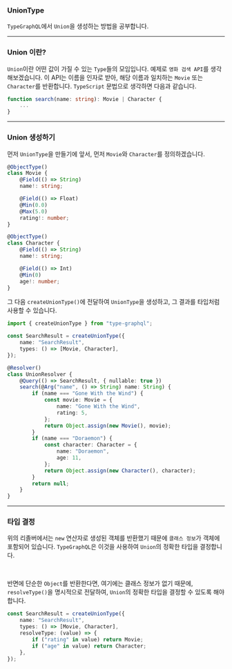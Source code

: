 ### UnionType

`TypeGraphQL`에서 `Union`을 생성하는 방법을 공부합니다.

---

### Union 이란?

`Union`이란 어떤 값이 가질 수 있는 `Type`들의 모임입니다. 예제로 `영화 검색 API`를 생각해보겠습니다. 이 API는 이름을 인자로 받아, 해당 이름과 일치하는 `Movie` 또는 `Character`를 반환합니다. `TypeScript` 문법으로 생각하면 다음과 같습니다.

```ts
function search(name: string): Movie | Character {
    ...
}
```

---

### Union 생성하기

먼저 `UnionType`을 만들기에 앞서, 먼저 `Movie`와 `Character`를 정의하겠습니다.

```ts
@ObjectType()
class Movie {
    @Field(() => String)
    name!: string;

    @Field(() => Float)
    @Min(0.0)
    @Max(5.0)
    rating!: number;
}

@ObjectType()
class Character {
    @Field(() => String)
    name!: string;

    @Field(() => Int)
    @Min(0)
    age!: number;
}
```

그 다음 `createUnionType()`에 전달하여 `UnionType`을 생성하고, 그 결과를 타입처럼 사용할 수 있습니다.

```ts
import { createUnionType } from "type-graphql";

const SearchResult = createUnionType({
    name: "SearchResult",
    types: () => [Movie, Character],
});
```

```ts
@Resolver()
class UnionResolver {
    @Query(() => SearchResult, { nullable: true })
    search(@Arg("name", () => String) name: String) {
        if (name === "Gone With the Wind") {
            const movie: Movie = {
                name: "Gone With the Wind",
                rating: 5,
            };
            return Object.assign(new Movie(), movie);
        }
        if (name === "Doraemon") {
            const character: Character = {
                name: "Doraemon",
                age: 11,
            };
            return Object.assign(new Character(), character);
        }
        return null;
    }
}
```

---

### 타입 결정

위의 리졸버에서는 `new` 연산자로 생성된 객체를 반환했기 때문에 `클래스 정보`가 객체에 포함되어 있습니다. `TypeGraphQL`은 이것을 사용하여 `Union`의 정확한 타입을 결정합니다.

<br/>

반면에 단순한 `Object`를 반환한다면, 여기에는 클래스 정보가 없기 때문에, `resolveType()`을 명시적으로 전달하여, `Union`의 정확한 타입을 결정할 수 있도록 해야 합니다.

```ts
const SearchResult = createUnionType({
    name: "SearchResult",
    types: () => [Movie, Character],
    resolveType: (value) => {
        if ("rating" in value) return Movie;
        if ("age" in value) return Character;
    },
});
```

